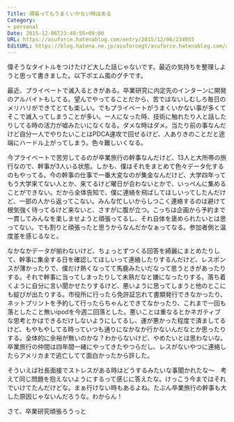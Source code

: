 ```yaml
---
Title: 頑張ってもうまくいかない時はある
Category:
- personal
Date: 2015-12-06T23:49:55+09:00
URL: https://asuforce.hatenablog.com/entry/2015/12/06/234955
EditURL: https://blog.hatena.ne.jp/asuforcegt/asuforce.hatenablog.com/atom/entry/6653586347147669232
---
```


<p>偉そうなタイトルをつけたけど大した話じゃないです。最近の気持ちを整理しようと思って書きました。以下ポエム風のグチです。</p>
<p>最近、プライベートで滅入るときがある。卒業研究に内定先のインターンに開発のアルバイトもしてる。望んでやってることだから、苦ではないしむしろ毎日のメリハリができてとても楽しい。でもプライベートがうまくいかない事が多くてそこで滅入ってしまうことが多い。一人になった時、技術に触れたり人と話したりしてる時の活力が嘘みたいになくなる。ダメな時はダメ。当たり前の事なんだけど自分一人でやりたいことはPDCA速攻で回せるけど、人ありきのことだと途端にハードル上がってしまう。色々難しいくなる。</p>
<p>今プライベートで苦労してるのが卒業旅行の幹事なんだけど、13人と大所帯の旅行なので、幹事が3人いる状態。しかも、僕はそれをまとめて色々データ化するのもやってる。今の幹事の仕事で一番大変なのが集金なんだけど、大学四年ってもう大学来てない人とか、来てるけど曜日が合わないとかで、いっぺんに集めることができない。だから全体告知で、僕に連絡を飛ばしてほしいってしたんだけど、一部の人から返ってこない。みんな忙しいからしつこく連絡するのは避けて根気強く待ってるけど来ないと、さすがに腹が立つ。こっちは企画から予約まで一貫してみんなを楽しませようと頑張ってるし、それ自体を褒められたいとは思ってない。でも割りと頑張ったと思うからなんだかなぁってなる。参加者側と温度差を感じるなと。</p>
<p>なかなかデータが揃わないけど、ちょっとずつくる回答を綺麗にまとめたりして、幹事に集金する日を確認してほしいって連絡したりするんだけど、レスポンスが薄かったりで、僕だけ熱くなってて馬鹿みたいだなって思うときがあったりする。それで幹事に当ってしまったりして未熟だなと嫌になったりする。落ち着くように自分に言い聞かせたりするけど、悪いように思ってしまうと他のとこにも綻びが出たりする。市役所に行ったら免許証忘れて書類発行できなかったり、ネットプリントを予約して行ったらちゃんとできてなかったり、これまで一回も落としたこと無いipodを今週二回落とした。悪いことは重なるとかネガティブな思考とかはできるだけしないようにしてるし、運が悪かった程度で済ましてるけど、もやもやしてる時っていつも通りになかなか行かないんだなとか思ったりする。全体的に余裕が無いのかな？わからないけど、やめたいとは思わないな。卒業旅行の仲間は四年間一緒にやってきたやつらだし、レスがないやつに連絡したらアメリカまで逃亡してて面白かったから許した。</p>
<p>そういえば社長面接でストレスがある時はどうするみたいな事聞かれたな〜　考えて同じ問題を抱えないようにするって感じに答えたな。けっこう今まではそれでいけてたんだけどな。まぁ行けない時もあるよね。たぶん卒業旅行の幹事も大した原因じゃないんだろうな。わからん！ </p>
<p>さて、卒業研究頑張ろうっと</p>
